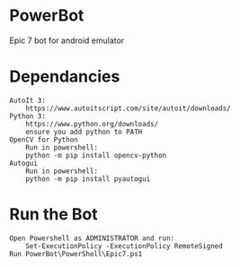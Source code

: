 # PowerBot
 Epic 7 bot for android emulator

# Dependancies 
    AutoIt 3:
        https://www.autoitscript.com/site/autoit/downloads/
    Python 3:
        https://www.python.org/downloads/
        ensure you add python to PATH
    OpenCV for Python
        Run in powershell:
        python -m pip install opencv-python
    Autogui
        Run in powershell:
        python -m pip install pyautogui

# Run the Bot
    Open Powershell as ADMINISTRATOR and run:
        Set-ExecutionPolicy -ExecutionPolicy RemoteSigned
    Run PowerBot\PowerShell\Epic7.ps1
